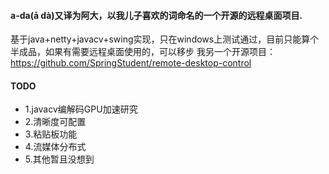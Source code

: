 #### a-da(ā dà)又译为阿大，以我儿子喜欢的词命名的一个开源的远程桌面项目.

基于java+netty+javacv+swing实现，只在windows上测试通过，目前只能算个半成品，如果有需要远程桌面使用的，可以移步
我另一个开源项目：https://github.com/SpringStudent/remote-desktop-control

#### TODO

* 1.javacv编解码GPU加速研究
* 2.清晰度可配置
* 3.粘贴板功能
* 4.流媒体分布式
* 5.其他暂且没想到
